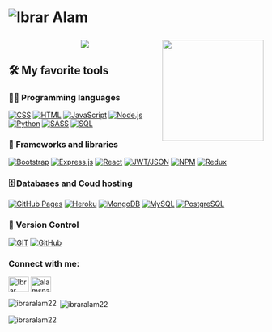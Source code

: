 <h1 align="center">
  <p align="left"> <img src="https://komarev.com/ghpvc/?username=ibraralam22" alt="Ibrar Alam" /> </p>
  <a href="https://git.io/typing-svg">
    <img src="https://readme-typing-svg.herokuapp.com/?lines=Hello,+There!+👋;This+is+Ibrar+Alam....;Nice+to+meet+you!&center=true&size=30">
    <img align="right" src="https://cdn.jsdelivr.net/gh/Th3Wall/assets-cdn/PersonalGithubReadme/Memoji.png" width="200"/>
  </a>
</h1>

## 🛠️ My favorite tools

### 👨‍💻 Programming languages

<p>
    <a href="https://github.com/search?q=user%3ADenverCoder1+language%3Acss"><img alt="CSS" src="https://img.shields.io/badge/CSS-1572B6.svg?logo=css3&logoColor=white"></a>
    <a href="https://github.com/search?q=user%3ADenverCoder1+language%3Ahtml"><img alt="HTML" src="https://img.shields.io/badge/HTML-E34F26.svg?logo=html5&logoColor=white"></a>
    <a href="https://github.com/search?q=user%3ADenverCoder1+language%3Ajavascript"><img alt="JavaScript" src="https://img.shields.io/badge/JavaScript-F7DF1E.svg?logo=javascript&logoColor=black"></a>
    <a href="https://github.com/search?q=user%3ADenverCoder1+language%3Ajavascript"><img alt="Node.js" src="https://img.shields.io/badge/Node.js-43853D.svg?logo=node.js&logoColor=white"></a>
    <a href="https://github.com/search?q=user%3ADenverCoder1+language%3Apython"><img alt="Python" src="https://img.shields.io/badge/Python-14354C.svg?logo=python&logoColor=white"></a>
    <a href="https://github.com/search?q=user%3ADenverCoder1+language%3Asass"><img alt="SASS" src="https://img.shields.io/badge/Sass-hotpink.svg?logo=SASS&logoColor=white"></a>
    <a href="https://github.com/search?q=user%3ADenverCoder1+language%3Asql"><img alt="SQL" src="https://custom-icon-badges.herokuapp.com/badge/SQL-025E8C.svg?logo=database&logoColor=white"></a>
</p>

### 🧰 Frameworks and libraries

<p>
    <a href="#"><img alt="Bootstrap" src="https://img.shields.io/badge/Bootstrap-7952B3.svg?logo=bootstrap&logoColor=white"></a>
    <a href="#"><img alt="Express.js" src="https://img.shields.io/badge/Express.js-404d59.svg?logo=express&logoColor=white"></a>
    <a href="#"><img alt="React" src="https://img.shields.io/badge/React-20232a.svg?logo=react&logoColor=%2361DAFB"></a>
    <a href="#"><img alt="JWT/JSON" src="https://img.shields.io/badge/JWT-black?style=for-the-badge&logo=JSON%20web%20tokens"></a>
    <a href="#"><img alt="NPM" src="https://img.shields.io/badge/NPM-%23000000.svg?style=for-the-badge&logo=npm&logoColor=white"></a>
    <a href="#"><img alt="Redux" src="https://img.shields.io/badge/redux-%23593d88.svg?style=for-the-badge&logo=redux&logoColor=white"></a>
</p>

### 🗄️ Databases and Coud hosting

<p>
    <a href="#"><img alt="GitHub Pages" src="https://img.shields.io/badge/GitHub%20Pages-327FC7.svg?logo=github&logoColor=white"></a>
    <a href="#"><img alt="Heroku" src="https://img.shields.io/badge/Heroku-430098.svg?logo=heroku&logoColor=white"></a>
    <a href="#"><img alt="MongoDB" src ="https://img.shields.io/badge/MongoDB-4ea94b.svg?logo=mongodb&logoColor=white"></a>
    <a href="#"><img alt="MySQL" src="https://img.shields.io/badge/MySQL-00f.svg?logo=mysql&logoColor=white"></a>
    <a href="#"><img alt="PostgreSQL" src ="https://img.shields.io/badge/PostgreSQL-316192.svg?logo=postgresql&logoColor=white"></a>
</p>

### 🧰 Version Control

<p>
    <a href="#"><img alt="GIT" src ="https://img.shields.io/badge/git-%23F05033.svg?style=for-the-badge&logo=git&logoColor=white"></a>
    <a href="#"><img alt="GitHub" src ="https://img.shields.io/badge/github-%23121011.svg?style=for-the-badge&logo=github&logoColor=white"></a>  
</p>

<h3 align="left">Connect with me:</h3>
<p align="left">
<a href="https://www.linkedin.com/in/alam1561/" target="_blank"><img align="center" src="https://raw.githubusercontent.com/rahuldkjain/github-profile-readme-generator/master/src/images/icons/Social/linked-in-alt.svg" alt="Ibrar Alam" height="30" width="40" /></a>
<a href="https://instagram.com/alamsnaps" target="blank"><img align="center" src="https://raw.githubusercontent.com/rahuldkjain/github-profile-readme-generator/master/src/images/icons/Social/instagram.svg" alt="alamsnaps" height="30" width="40" /></a>


<p>
  <img align="left" src="https://github-readme-stats.vercel.app/api/top-langs?username=ibraralam22&show_icons=true&locale=en&layout=compact" alt="ibraralam22" />
</p>

<p>&nbsp;<img align="center" src="https://github-readme-stats.vercel.app/api?username=ibraralam22&show_icons=true&locale=en" alt="ibraralam22" /></p>

<p><img align="center" src="https://github-readme-streak-stats.herokuapp.com/?user=ibraralam22&" alt="ibraralam22" /></p>
